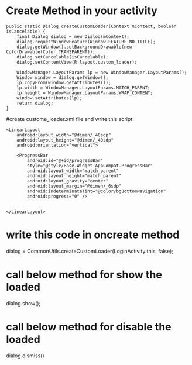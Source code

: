 # Create Method in your activity

    public static Dialog createCustomLoader(Context mContext, boolean isCancelable) {
        final Dialog dialog = new Dialog(mContext);
        dialog.requestWindowFeature(Window.FEATURE_NO_TITLE);
        dialog.getWindow().setBackgroundDrawable(new ColorDrawable(Color.TRANSPARENT));
        dialog.setCancelable(isCancelable);
        dialog.setContentView(R.layout.custom_loader);

        WindowManager.LayoutParams lp = new WindowManager.LayoutParams();
        Window window = dialog.getWindow();
        lp.copyFrom(window.getAttributes());
        lp.width = WindowManager.LayoutParams.MATCH_PARENT;
        lp.height = WindowManager.LayoutParams.WRAP_CONTENT;
        window.setAttributes(lp);
        return dialog;
    }

#create custome_loader.xml file and write this script

<?xml version="1.0" encoding="utf-8"?>
<LinearLayout xmlns:android="http://schemas.android.com/apk/res/android"
    android:layout_width="match_parent"
    android:layout_height="match_parent"
    android:background="#00FFFFFF"
    android:gravity="center"
    android:orientation="vertical">

    <LinearLayout
        android:layout_width="@dimen/_40sdp"
        android:layout_height="@dimen/_40sdp"
        android:orientation="vertical">

        <ProgressBar
            android:id="@+id/progressBar"
            style="@style/Base.Widget.AppCompat.ProgressBar"
            android:layout_width="match_parent"
            android:layout_height="match_parent"
            android:layout_gravity="center"
            android:layout_margin="@dimen/_6sdp"
            android:indeterminateTint="@color/bgBottomNavigation"
            android:progress="0" />


    </LinearLayout>

</LinearLayout>

# write this code in oncreate method

dialog = CommonUtils.createCustomLoader(LoginActivity.this, false);

# call below method for show the loaded
dialog.show();

# call below method for disable the loaded
dialog.dismiss()
